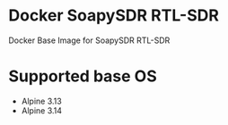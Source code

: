 # Docker SoapySDR RTL-SDR
Docker Base Image for SoapySDR RTL-SDR

# Supported base OS
- Alpine 3.13
- Alpine 3.14
